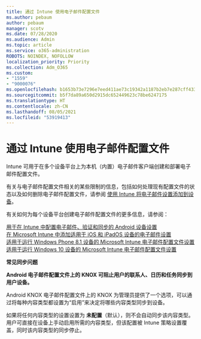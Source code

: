 ```yaml
---
title: 通过 Intune 使用电子邮件配置文件
ms.author: pebaum
author: pebaum
manager: scotv
ms.date: 07/28/2020
ms.audience: Admin
ms.topic: article
ms.service: o365-administration
ROBOTS: NOINDEX, NOFOLLOW
localization_priority: Priority
ms.collection: Adm_O365
ms.custom:
- "1559"
- "9000076"
ms.openlocfilehash: b1653b73e7296e7eed411ae73c19342a1187b2eb7e287cff4339ea0ca32d75c1
ms.sourcegitcommit: b5f7da89a650d2915dc652449623c78be6247175
ms.translationtype: HT
ms.contentlocale: zh-CN
ms.lasthandoff: 08/05/2021
ms.locfileid: "53919413"
---
```

# <a name="using-email-profiles-with-intune"></a>通过 Intune 使用电子邮件配置文件

Intune 可用于在多个设备平台上为本机（内置）电子邮件客户端创建和部署电子邮件配置文件。

有关与电子邮件配置文件相关的某些限制的信息，包括如何处理现有配置文件的状态以及如何删除电子邮件配置文件，请参阅 [使用 Intune 将电子邮件设置添加到设备](https://docs.microsoft.com/intune/email-settings-configure)。

有关如何为每个设备平台创建电子邮件配置文件的更多信息，请参阅：

[用于在 Intune 中配置电子邮件、验证和同步的 Android 设备设置](https://docs.microsoft.com/intune/email-settings-android)  
[在 Microsoft Intune 中添加适用于 iOS 和 iPadOS 设备的电子邮件设置](https://docs.microsoft.com/intune/email-settings-ios)  
[适用于运行 Windows Phone 8.1 设备的 Microsoft Intune 电子邮件配置文件设置](https://docs.microsoft.com/intune/email-settings-windows-phone-8-1)  
[适用于运行 Windows 10 设备的 Microsoft Intune 电子邮件配置文件设置](https://docs.microsoft.com/intune/email-settings-windows-10)

**常见同步问题**

**Android 电子邮件配置文件上的 KNOX 可阻止用户的联系人、日历和任务同步到用户设备。**

Android KNOX 电子邮件配置文件上的 KNOX 为管理员提供了一个选项，可以通过将每种内容类型都设置为“启用”来决定将哪些内容类型同步到设备。

如果将任何内容类型的设置设置为 **未配置**（默认），则不会自动同步该内容类型。 用户可直接在设备上手动启用所需的内容类型，但该配置被 Intune 策略设置覆盖，同时该内容类型的同步停止。

